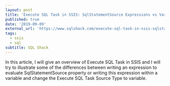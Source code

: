 ```yaml
---
layout: post
title: 'Execute SQL Task in SSIS: SqlStatementSource Expressions vs Variable Source Types'
published: true
date: '2019-09-09'
external_url: 'https://www.sqlshack.com/execute-sql-task-in-ssis-sqlstatementsource-expression-vs-variable-source-type/'
tags:
  - ssis
  - sql
subtitle: SQL Shack
---
```

In this article, I will give an overview of Execute SQL Task in SSIS and I will try to illustrate some of the differences between writing an expression to evaluate SqlStatementSource property or writing this expression within a variable and change the Execute SQL Task Source Type to variable.
